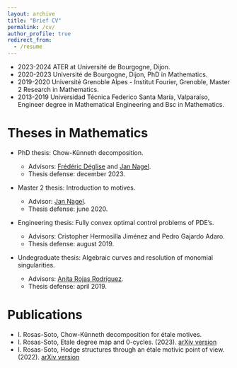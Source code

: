 ```yaml
---
layout: archive
title: "Brief CV"
permalink: /cv/
author_profile: true
redirect_from:
  - /resume
---
```



* 2023-2024 ATER at Université de Bourgogne, Dijon.
* 2020-2023 Université de Bourgogne, Dijon, PhD in Mathematics. 
* 2019-2020 Université Grenoble Alpes - Institut Fourier, Grenoble, Master 2 Research in Mathematics.
* 2013-2019 Universidad Técnica Federico Santa María, Valparaíso, Engineer degree in Mathematical Engineering and Bsc in Mathematics.

Theses in Mathematics
======
* PhD thesis: Chow-Künneth decomposition.
  * Advisors: [Frédéric Déglise](http://deglise.perso.math.cnrs.fr/) and [Jan Nagel](http://nagel49.perso.math.cnrs.fr/).
  * Thesis defense: december 2023.

* Master 2 thesis: Introduction to motives.
  * Advisor: [Jan Nagel](http://nagel49.perso.math.cnrs.fr/).
  * Thesis defense: june 2020.

* Engineering thesis: Fully convex optimal control problems of PDE’s.
  * Advisors: Cristopher Hermosilla Jiménez and Pedro Gajardo Adaro.
  * Thesis defense: august 2019.

* Undegraduate thesis: Algebraic curves and resolution of monomial singularities.
  * Advisors: [Anita Rojas Rodríguez](https://sites.google.com/uchile.cl/anirojas/en).
  * Thesis defense: april 2019.


Publications
======
* I. Rosas-Soto, Chow-Künneth decomposition for étale motives.
* I. Rosas-Soto, Etale degree map and 0-cycles. (2023). [arXiv version](https://arxiv.org/pdf/2305.06444.pdf)
* I. Rosas-Soto, Hodge structures through an étale motivic point of view. (2022). [arXiv version](https://arxiv.org/pdf/2212.02128.pdf)

